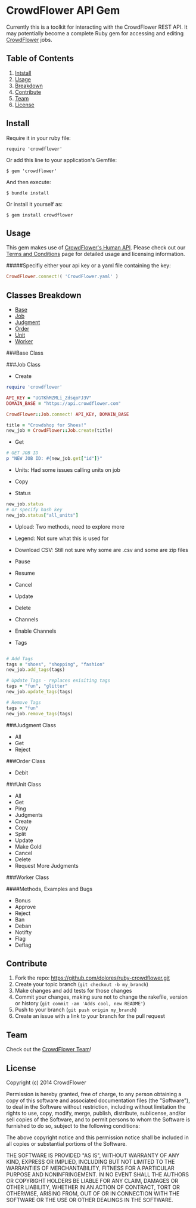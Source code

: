 CrowdFlower API Gem
========
Currently this is a toolkit for interacting with the CrowdFlower REST API. It may potentially become a complete Ruby gem for accessing and editing [CrowdFlower](http://crowdflower.com.com) jobs. 

## Table of Contents

1. [Intstall](#Install)
2. [Usage](#usage)
3. [Breakdown](#breakdown)
4. [Contribute](#contribute)
5. [Team](#team)
6. [License](#license)

## Install
Require it in your ruby file:
    
    require 'crowdflower'

Or add this line to your application's Gemfile:

    $ gem 'crowdflower'

And then execute:

    $ bundle install

Or install it yourself as:

    $ gem install crowdflower

## Usage

This gem makes use of [CrowdFlower's Human API](http://success.crowdflower.com/customer/portal/articles/1288323-api-documentation). Please check out our [Terms and Conditions](http://www.crowdflower.com/legal) page for detailed usage and licensing information.

#####Specifiy either your api key or a yaml file containing the key:

```ruby
CrowdFlower.connect!( 'CrowdFlower.yaml' )
```

## Classes Breakdown

* [Base](#base)
* [Job](#job)
* [Judgment](#judgment)
* [Order](#order)
* [Unit](#unit)
* [Worker](#worker)

###Base Class

###Job Class
  * Create
  ```ruby
  require 'crowdflower'

  API_KEY = "UGTKhMZMLi_ZdsqoFJ3V"
  DOMAIN_BASE = "https://api.crowdflower.com"

  CrowdFlower::Job.connect! API_KEY, DOMAIN_BASE

  title = "Crowdshop for Shoes!"
  new_job = CrowdFlower::Job.create(title)
  ```
  * Get
  ```ruby
  # GET JOB ID
  p "NEW JOB ID: #{new_job.get["id"]}"
  ```

  * Units: Had some issues calling units on job

  * Copy

  * Status
  ```ruby
  new_job.status 
  # or specify hash key
  new_job.status["all_units"]
  ```

  * Upload: Two methods, need to explore more

  * Legend: Not sure what this is used for

  * Download CSV: Still not sure why some are .csv and some are zip files

  * Pause

  * Resume

  * Cancel 

  * Update

  * Delete

  * Channels

  * Enable Channels

  * Tags
  ```ruby

  # Add Tags
  tags = "shoes", "shopping", "fashion"
  new_job.add_tags(tags)

  # Update Tags - replaces exisiting tags
  tags = "fun", "glitter"
  new_job.update_tags(tags)

  # Remove Tags
  tags = "fun"
  new_job.remove_tags(tags)
  ```

###Judgment Class
  * All
  * Get
  * Reject

###Order Class
  * Debit

###Unit Class
  * All
  * Get
  * Ping
  * Judgments
  * Create
  * Copy
  * Split
  * Update
  * Make Gold
  * Cancel
  * Delete
  * Request More Judgments

###Worker Class

####Methods, Examples and Bugs
  * Bonus
  * Approve
  * Reject
  * Ban
  * Deban
  * Notifty
  * Flag
  * Deflag

## Contribute

1. Fork the repo: https://github.com/dolores/ruby-crowdflower.git
2. Create your topic branch (`git checkout -b my_branch`)
3. Make changes and add tests for those changes
3. Commit your changes, making sure not to change the rakefile, version or history (`git commit -am 'Adds cool, new README'`)
4. Push to your branch (`git push origin my_branch`)
5. Create an issue with a link to your branch for the pull request

## Team

Check out the [CrowdFlower Team](http://www.crowdflower.com/team)!

## License

Copyright (c) 2014 CrowdFlower

Permission is hereby granted, free of charge, to any person obtaining
a copy of this software and associated documentation files (the
"Software"), to deal in the Software without restriction, including
without limitation the rights to use, copy, modify, merge, publish,
distribute, sublicense, and/or sell copies of the Software, and to
permit persons to whom the Software is furnished to do so, subject to
the following conditions:

The above copyright notice and this permission notice shall be
included in all copies or substantial portions of the Software.

THE SOFTWARE IS PROVIDED "AS IS", WITHOUT WARRANTY OF ANY KIND,
EXPRESS OR IMPLIED, INCLUDING BUT NOT LIMITED TO THE WARRANTIES OF
MERCHANTABILITY, FITNESS FOR A PARTICULAR PURPOSE AND
NONINFRINGEMENT. IN NO EVENT SHALL THE AUTHORS OR COPYRIGHT HOLDERS BE
LIABLE FOR ANY CLAIM, DAMAGES OR OTHER LIABILITY, WHETHER IN AN ACTION
OF CONTRACT, TORT OR OTHERWISE, ARISING FROM, OUT OF OR IN CONNECTION
WITH THE SOFTWARE OR THE USE OR OTHER DEALINGS IN THE SOFTWARE.
